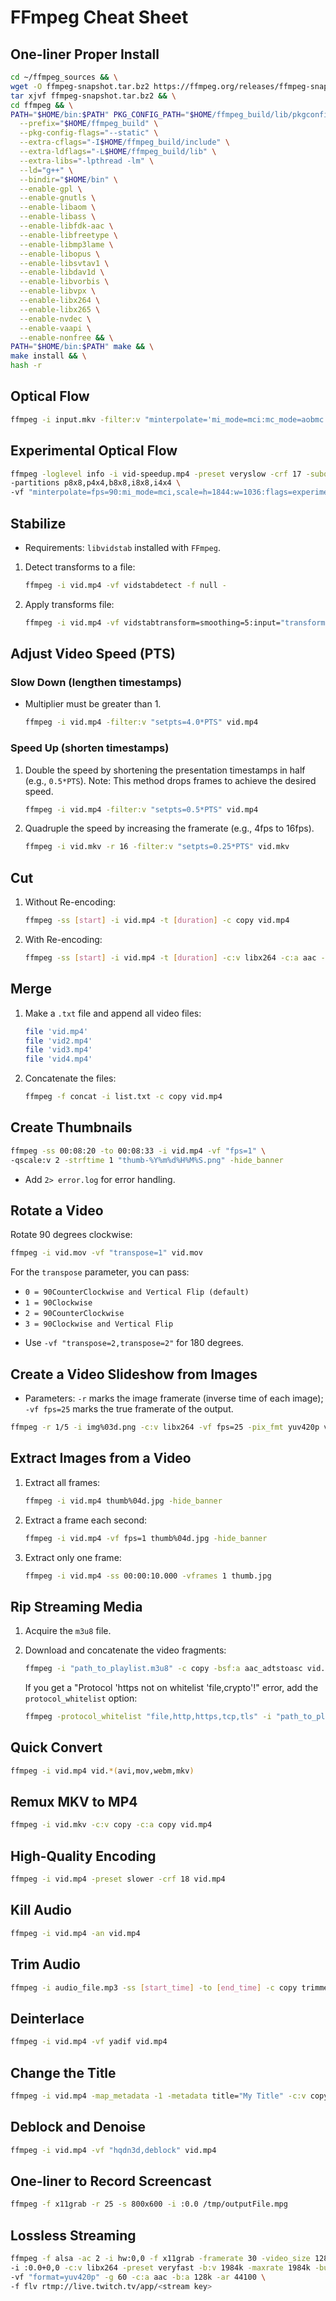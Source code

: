 # FFmpeg Cheat Sheet

## One-liner Proper Install

```bash
cd ~/ffmpeg_sources && \
wget -O ffmpeg-snapshot.tar.bz2 https://ffmpeg.org/releases/ffmpeg-snapshot.tar.bz2 && \
tar xjvf ffmpeg-snapshot.tar.bz2 && \
cd ffmpeg && \
PATH="$HOME/bin:$PATH" PKG_CONFIG_PATH="$HOME/ffmpeg_build/lib/pkgconfig" ./configure \
  --prefix="$HOME/ffmpeg_build" \
  --pkg-config-flags="--static" \
  --extra-cflags="-I$HOME/ffmpeg_build/include" \
  --extra-ldflags="-L$HOME/ffmpeg_build/lib" \
  --extra-libs="-lpthread -lm" \
  --ld="g++" \
  --bindir="$HOME/bin" \
  --enable-gpl \
  --enable-gnutls \
  --enable-libaom \
  --enable-libass \
  --enable-libfdk-aac \
  --enable-libfreetype \
  --enable-libmp3lame \
  --enable-libopus \
  --enable-libsvtav1 \
  --enable-libdav1d \
  --enable-libvorbis \
  --enable-libvpx \
  --enable-libx264 \
  --enable-libx265 \
  --enable-nvdec \
  --enable-vaapi \
  --enable-nonfree && \
PATH="$HOME/bin:$PATH" make && \
make install && \
hash -r
```

## Optical Flow

```bash
ffmpeg -i input.mkv -filter:v "minterpolate='mi_mode=mci:mc_mode=aobmc:vsbmc=1:fps=120'" output.mkv
```

## Experimental Optical Flow

```bash
ffmpeg -loglevel info -i vid-speedup.mp4 -preset veryslow -crf 17 -subq 10 -me_range 64 \
-partitions p8x8,p4x4,b8x8,i8x8,i4x4 \
-vf "minterpolate=fps=90:mi_mode=mci,scale=h=1844:w=1036:flags=experimental,setpts=PTS*4" output.mp4
```

## Stabilize

* Requirements: `libvidstab` installed with `FFmpeg`.

1. Detect transforms to a file:

   ```bash
   ffmpeg -i vid.mp4 -vf vidstabdetect -f null -
   ```

2. Apply transforms file:

   ```bash
   ffmpeg -i vid.mp4 -vf vidstabtransform=smoothing=5:input="transforms.trf" vidstab.mp4
   ```

## Adjust Video Speed (PTS)

### Slow Down (lengthen timestamps)

- Multiplier must be greater than 1.

   ```bash
   ffmpeg -i vid.mp4 -filter:v "setpts=4.0*PTS" vid.mp4
   ```

### Speed Up (shorten timestamps)

1. Double the speed by shortening the presentation timestamps 
   in half (e.g., `0.5*PTS`). 
   Note: This method drops frames to achieve the desired speed.

   ```bash
   ffmpeg -i vid.mp4 -filter:v "setpts=0.5*PTS" vid.mp4
   ```
   
2. Quadruple the speed by increasing the framerate (e.g., 4fps to 16fps).

   ```bash
   ffmpeg -i vid.mkv -r 16 -filter:v "setpts=0.25*PTS" vid.mkv
   ```

## Cut

1. Without Re-encoding:

   ```bash
   ffmpeg -ss [start] -i vid.mp4 -t [duration] -c copy vid.mp4
   ```
   
2. With Re-encoding:

   ```bash
   ffmpeg -ss [start] -i vid.mp4 -t [duration] -c:v libx264 -c:a aac -strict experimental -b:a 128k vid.mp4
   ```

## Merge

1. Make a `.txt` file and append all video files:

   ```bash
   file 'vid.mp4'
   file 'vid2.mp4'
   file 'vid3.mp4'
   file 'vid4.mp4'
   ```

2. Concatenate the files:

   ```bash
   ffmpeg -f concat -i list.txt -c copy vid.mp4
   ```

## Create Thumbnails

```bash
ffmpeg -ss 00:08:20 -to 00:08:33 -i vid.mp4 -vf "fps=1" \
-qscale:v 2 -strftime 1 "thumb-%Y%m%d%H%M%S.png" -hide_banner
```

* Add `2> error.log` for error handling.

## Rotate a Video

Rotate 90 degrees clockwise:

```bash
ffmpeg -i vid.mov -vf "transpose=1" vid.mov
```

For the `transpose` parameter, you can pass:

- `0 = 90CounterClockwise and Vertical Flip (default)`
- `1 = 90Clockwise`
- `2 = 90CounterClockwise`
- `3 = 90Clockwise and Vertical Flip`

* Use `-vf "transpose=2,transpose=2"` for 180 degrees.

## Create a Video Slideshow from Images

- Parameters: `-r` marks the image framerate (inverse time of each image); `-vf fps=25` marks the true framerate of the output.

```bash
ffmpeg -r 1/5 -i img%03d.png -c:v libx264 -vf fps=25 -pix_fmt yuv420p vid.mp4
```

## Extract Images from a Video

1. Extract all frames:

   ```bash
   ffmpeg -i vid.mp4 thumb%04d.jpg -hide_banner
   ```

2. Extract a frame each second:

   ```bash
   ffmpeg -i vid.mp4 -vf fps=1 thumb%04d.jpg -hide_banner
   ```

3. Extract only one frame:

   ```bash
   ffmpeg -i vid.mp4 -ss 00:00:10.000 -vframes 1 thumb.jpg
   ```

## Rip Streaming Media

1. Acquire the `m3u8` file.

2. Download and concatenate the video fragments:

   ```bash
   ffmpeg -i "path_to_playlist.m3u8" -c copy -bsf:a aac_adtstoasc vid.mp4
   ```

   If you get a "Protocol 'https not on whitelist 'file,crypto'!" error, add the `protocol_whitelist` option:

   ```bash
   ffmpeg -protocol_whitelist "file,http,https,tcp,tls" -i "path_to_playlist.m3u8" -c copy -bsf:a aac_adtstoasc vid.mp4
   ```

## Quick Convert

```bash
ffmpeg -i vid.mp4 vid.*(avi,mov,webm,mkv)
```

## Remux MKV to MP4

```bash
ffmpeg -i vid.mkv -c:v copy -c:a copy vid.mp4
```

## High-Quality Encoding

```bash
ffmpeg -i vid.mp4 -preset slower -crf 18 vid.mp4
```

## Kill Audio

```bash
ffmpeg -i vid.mp4 -an vid.mp4
```

## Trim Audio

```bash
ffmpeg -i audio_file.mp3 -ss [start_time] -to [end_time] -c copy trimmed_audio_file.mp3
```

## Deinterlace

```bash
ffmpeg -i vid.mp4 -vf yadif vid.mp4
```

## Change the Title

```bash
ffmpeg -i vid.mp4 -map_metadata -1 -metadata title="My Title" -c:v copy -c:a copy vid.mp4
```

## Deblock and Denoise

```bash
ffmpeg -i vid.mp4 -vf "hqdn3d,deblock" vid.mp4
```

## One-liner to Record Screencast

```bash
ffmpeg -f x11grab -r 25 -s 800x600 -i :0.0 /tmp/outputFile.mpg
```

## Lossless Streaming

```bash
ffmpeg -f alsa -ac 2 -i hw:0,0 -f x11grab -framerate 30 -video_size 1280x720 \
-i :0.0+0,0 -c:v libx264 -preset veryfast -b:v 1984k -maxrate 1984k -bufsize 3968k \
-vf "format=yuv420p" -g 60 -c:a aac -b:a 128k -ar 44100 \
-f flv rtmp://live.twitch.tv/app/<stream key>
```
